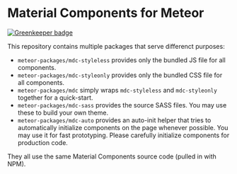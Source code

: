 # Material Components for Meteor

[![Greenkeeper badge](https://badges.greenkeeper.io/Zodiase/meteor-mdc.svg)](https://greenkeeper.io/)

This repository contains multiple packages that serve differenct purposes:

- `meteor-packages/mdc-styleless` provides only the bundled JS file for all components.
- `meteor-packages/mdc-styleonly` provides only the bundled CSS file for all components.
- `meteor-packages/mdc` simply wraps `mdc-styleless` and `mdc-styleonly` together for a quick-start.
- `meteor-packages/mdc-sass` provides the source SASS files. You may use these to build your own theme.
- `meteor-packages/mdc-auto` provides an auto-init helper that tries to automatically initialize components on the page whenever possible. You may use it for fast prototyping. Please carefully initialize components for production code.

They all use the same Material Components source code (pulled in with NPM).
